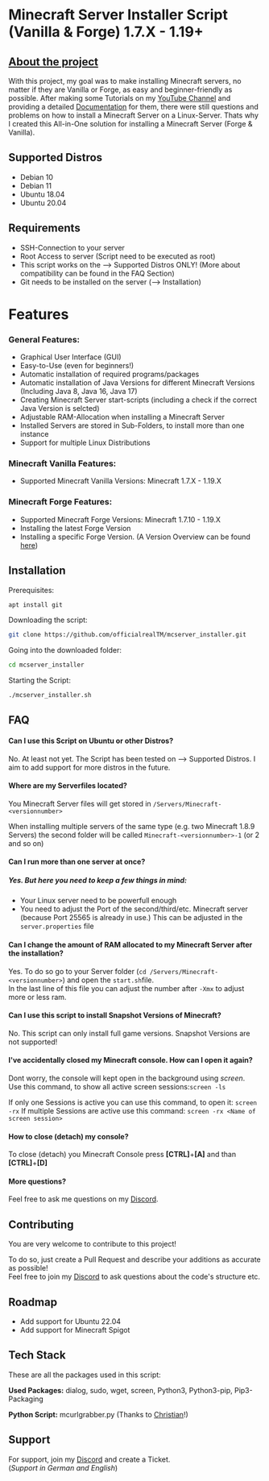 
# Minecraft Server Installer Script (Vanilla & Forge) 1.7.X - 1.19+
## <u>About the project</u>

With this project, my goal was to make installing Minecraft servers, no matter if they are Vanilla or Forge, as easy and beginner-friendly as possible. 
After making some Tutorials on my [YouTube Channel](https://youtube.com/realtm_csgo) and providing a detailed [Documentation](https://docs.realtm.de) for them, there were still questions and problems on how to install a Minecraft Server on a Linux-Server.
Thats why I created this All-in-One solution for installing a Minecraft Server (Forge & Vanilla).

## Supported Distros
 - Debian 10
 - Debian 11
 - Ubuntu 18.04
 - Ubuntu 20.04


## Requirements

 - SSH-Connection to your server
 - Root Access to server (Script need to be executed as root)
 - This script works on the -->  Supported Distros ONLY! (More about compatibility can be found in the FAQ Section)
 - Git needs to be installed on the server (--> Installation)



# Features
### General Features:
- Graphical User Interface (GUI)
- Easy-to-Use (even for beginners!)
- Automatic installation of required programs/packages
- Automatic installation of Java Versions for different Minecraft Versions (Including Java 8, Java 16, Java 17)
- Creating Minecraft Server start-scripts (including a check if the correct Java Version is selcted)
- Adjustable RAM-Allocation when installing a Minecraft Server
- Installed Servers are stored in Sub-Folders, to install more than one instance
- Support for multiple Linux Distributions

### Minecraft Vanilla Features:
- Supported Minecraft Vanilla Versions: Minecraft 1.7.X - 1.19.X

### Minecraft Forge Features:
- Supported Minecraft Forge Versions: Minecraft 1.7.10 - 1.19.X
- Installing the latest Forge Version
- Installing a specific Forge Version. (A Version Overview can be found [here](https://files.minecraftforge.net/net/minecraftforge/forge/))



## Installation

Prerequisites:

```bash
apt install git
```

Downloading the script:
```bash
git clone https://github.com/officialrealTM/mcserver_installer.git
```

Going into the downloaded folder:
```bash
cd mcserver_installer
```

Starting the Script:
```bash
./mcserver_installer.sh
```
## FAQ

#### **Can I use this Script on Ubuntu or other Distros?**

No. At least not yet.
The Script has been tested on --> Supported Distros.
I aim to add support for more distros in the future.

#### **Where are my Serverfiles located?**

You Minecraft Server files will get stored in `/Servers/Minecraft-<versionnumber>`  

When installing multiple servers of the same type (e.g. two Minecraft 1.8.9 Servers) the second folder will be called `Minecraft-<versionnumber>-1` (or 2 and so on)  

#### **Can I run more than one server at once?**

##### Yes. But here you need to keep a few things in mind:
- Your Linux server need to be powerfull enough
- You need to adjust the Port of the second/third/etc. Minecraft server (because Port 25565 is already in use.) This can be adjusted in the `server.properties` file  

#### **Can I change the amount of RAM allocated to my Minecraft Server after the installation?**

Yes. To do so go to your Server folder (`cd /Servers/Minecraft-<versionnumber>`) and open the `start.sh`file.  
In the last line of this file you can adjust the number after `-Xmx` to adjust more or less ram.

#### **Can I use this script to install Snapshot Versions of Minecraft?**

No. This script can only install full game versions. Snapshot Versions are not supported!

#### **I've accidentally closed my Minecraft console. How can I open it again?** 
Dont worry, the console will kept open in the background using *screen*.  
Use this command, to show all active screen sessions:`screen -ls`  

If only one Sessions is active you can use this command, to open it: `screen -rx`
If multiple Sessions are active use this command: `screen -rx <Name of screen session>`

#### **How to close (detach)  my console?**
To close (detach) you Minecraft Console press **[CTRL]**+**[A]** and than **[CTRL]**+**[D]**

#### **More questions?**
Feel free to ask me questions on my [Discord](https://realtm.link/discord).

## Contributing

You are very welcome to contribute to this project!

To do so, just create a Pull Request and describe your additions as accurate as possible!  
Feel free to join my [Discord](https://realtm.link/discord) to ask questions about the code's structure etc.


## Roadmap

- Add support for Ubuntu 22.04
- Add support for Minecraft Spigot



## Tech Stack
These are all the packages used in this script:

**Used Packages:** dialog, sudo, wget, screen, Python3, Python3-pip, Pip3-Packaging

**Python Script:** mcurlgrabber.py (Thanks to [Christian](https://github.com/christian-thiele)!)


## Support

For support, join my [Discord](https://realtm.link/discord) and create a Ticket.  
(*Support in German and English*)
